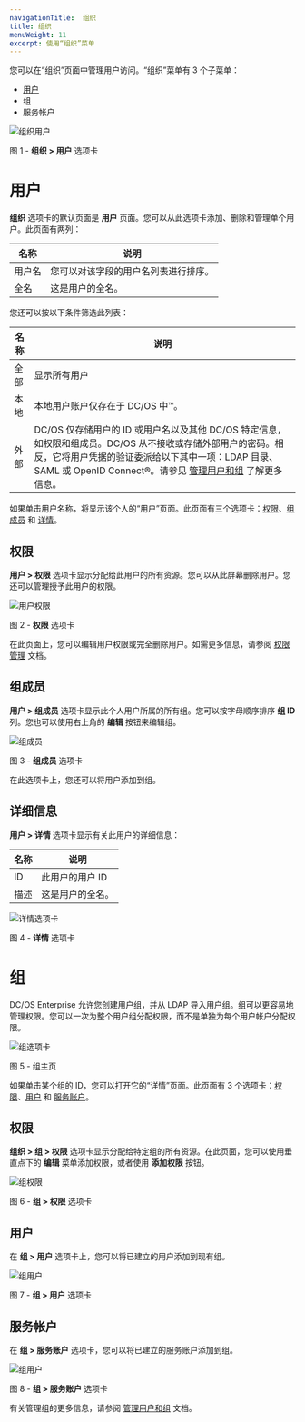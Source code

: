 ```yaml
---
navigationTitle:  组织
title: 组织
menuWeight: 11
excerpt: 使用“组织”菜单
---
```


您可以在“组织”页面中管理用户访问。“组织”菜单有 3 个子菜单：

- [用户](#users)
- 组
- 服务帐户

![组织用户](/mesosphere/dcos/cn/2.0/img/GUI-Organization-Users-List-View.png)

图 1 - **组织 > 用户** 选项卡


# 用户

**组织** 选项卡的默认页面是 **用户** 页面。您可以从此选项卡添加、删除和管理单个用户。此页面有两列：

| 名称 | 说明 |
|-------|-------|
| 用户名 | 您可以对该字段的用户名列表进行排序。 |
| 全名 | 这是用户的全名。 |

您还可以按以下条件筛选此列表：

| 名称 | 说明 |
|-------|-------|
| 全部 | 显示所有用户 |
| 本地 | 本地用户账户仅存在于 DC/OS 中&trade;。 |
| 外部 |  DC/OS 仅存储用户的 ID 或用户名以及其他 DC/OS 特定信息，如权限和组成员。DC/OS 从不接收或存储外部用户的密码。相反，它将用户凭据的验证委派给以下其中一项：LDAP 目录、SAML 或 OpenID Connect&reg;。请参见 [管理用户和组](/mesosphere/dcos/cn/2.0/security/ent/users-groups/) 了解更多信息。 |


如果单击用户名称，将显示该个人的“用户”页面。此页面有三个选项卡：[权限](#permissions)、[组成员](#group-membership) 和 [详情](#details)。

## 权限
**用户 > 权限** 选项卡显示分配给此用户的所有资源。您可以从此屏幕删除用户。您还可以管理授予此用户的权限。

![用户权限](/mesosphere/dcos/cn/2.0/img/GUI-Organization-Users-2.png)

图 2 - **权限** 选项卡

在此页面上，您可以编辑用户权限或完全删除用户。如需更多信息，请参阅 [权限管理](/mesosphere/dcos/cn/2.0/security/ent/perms-management/) 文档。

## 组成员

**用户 > 组成员** 选项卡显示此个人用户所属的所有组。您可以按字母顺序排序 **组 ID** 列。您也可以使用右上角的 **编辑** 按钮来编辑组。

![组成员](/mesosphere/dcos/cn/2.0/img/GUI-Organization-Users-Group-Membership.png)

图 3 - **组成员** 选项卡

在此选项卡上，您还可以将用户添加到组。

## 详细信息

**用户 > 详情** 选项卡显示有关此用户的详细信息：

| 名称 | 说明 |
|-------|-------|
| ID    | 此用户的用户 ID |
| 描述 | 这是用户的全名。 |

![详情选项卡](/mesosphere/dcos/cn/2.0/img/GUI-Organization-Users-Details.png)

图 4 - **详情** 选项卡


# 组

DC/OS Enterprise 允许您创建用户组，并从 LDAP 导入用户组。组可以更容易地管理权限。您可以一次为整个用户组分配权限，而不是单独为每个用户帐户分配权限。

![组选项卡](/mesosphere/dcos/cn/2.0/img/GUI-Organization-Groups-Main.png)

图 5 - 组主页

如果单击某个组的 ID，您可以打开它的“详情”页面。此页面有 3 个选项卡：[权限](#permissions-2)、[用户](#users-2) 和 [服务账户](#service-accounts)。

<a name="permissions-2"></a>

## 权限

**组织 > 组 > 权限** 选项卡显示分配给特定组的所有资源。在此页面，您可以使用垂直点下的 **编辑** 菜单添加权限，或者使用 **添加权限** 按钮。

![组权限](/mesosphere/dcos/cn/2.0/img/GUI-Organization-Groups-Permissions.png)

图 6 - **组 > 权限** 选项卡

<a name="users-2"></a>

## 用户

在 **组 > 用户** 选项卡上，您可以将已建立的用户添加到现有组。

![组用户](/mesosphere/dcos/cn/2.0/img/GUI-Organization-Groups-Users.png)

图 7 - **组 > 用户** 选项卡


## 服务帐户

在 **组 > 服务账户** 选项卡，您可以将已建立的服务账户添加到组。

![组用户](/mesosphere/dcos/cn/2.0/img/GUI-Organization-Groups-Service-Accounts.png)

图 8 - **组 > 服务账户** 选项卡

有关管理组的更多信息，请参阅 [管理用户和组](/mesosphere/dcos/cn/2.0/security/ent/users-groups/) 文档。